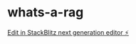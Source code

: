 # whats-a-rag

[Edit in StackBlitz next generation editor ⚡️](https://stackblitz.com/~/github.com/jakerains/whats-a-rag)